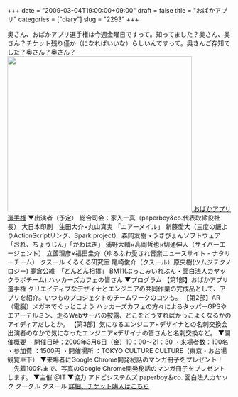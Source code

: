 +++
date = "2009-03-04T19:00:00+09:00"
draft = false
title = "おばかアプリ"
categories = ["diary"]
slug = "2293"
+++

奥さん、おばかアプリ選手権は今週金曜日ですって。知ってました？奥さん、奥さん？チケット残り僅か（になればいいな）らしいんですって。奥さんご存知でした？奥さん？奥さん？
<a href="http://www.atmarkit.co.jp/fwcr/design/meeting01.html" target="_blank">
<img src="http://ieiriblog.img.jugem.jp/20090304_535525.jpg" width="415" height="350" alt="" class="pict"  />
おばかアプリ選手権</a>
▼出演者（予定）
総合司会：家入一真（paperboy&co.代表取締役社長）
大日本印刷　生田大介×丸山真実 「エアーメイル」
新藤愛大（三度の飯よりActionScriptリング、Spark project）
森岡友樹 ×うさぴょんソフトウェア　「おれ、ちょうじん」「かわはぎ」
浦野大輔×高岡哲也×切通伸人（サイバーエージェント）
立薗理彦×福田圭介（ゆるふわ愛され音楽ニュースサイト - ナタリーチーム）
クスール くるくる研究室 尾崎俊介（クスール）原央樹(ツムジテクノロジー)
鹿倉公維　「どんどん相撲」
BM11(ぶっこみいれぶん・面白法人カヤックラボチーム)
ハッカーズカフェの皆さん
▼プログラム
【第1部】おばかアプリ選手権
クリエイティブなデザイナとエンジニアの共同作業の完成品として、アプリを紹介。いつものプロジェクトのチームワークのコツも。
【第2部】AR（電脳）メガネでぐっとこよう
ハッカーズカフェの方々によるタッパーGPSやエアーテルミン、走るWebサーバの披露、どこをどうすればかっこよくなるかのアイディアだしとか。
【第3部】気になるエンジニア×デザイナとの名刺交換会
出演者のなかで気になったエンジニア×デザイナの皆さんと名刺交換など。
▼開催概要
・開催日時：2009年3月6日（金）19：00～21：30
・来場者数：100名
・参加費 ：1500円
・開催場所 ：TOKYO CULTURE CULTURE（東京・お台場観覧車下）
▼来場者にGoogle Chrome開発秘話のマンガ冊子をプレゼント！
　先着100名まで、写真のGoogle Chrome開発秘話のマンガ冊子をプレゼントします。
▼主催
＠IT
▼協力
アドビシステムズ
paperboy＆co.
面白法人カヤック
グーグル
クスール
<a href="http://www.atmarkit.co.jp/fwcr/design/meeting01.html" target="_blank">詳細、チケット購入はこちら</a>
